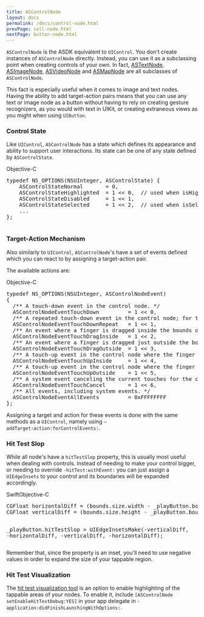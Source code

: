 ```yaml
---
title: ASControlNode
layout: docs
permalink: /docs/control-node.html
prevPage: cell-node.html
nextPage: button-node.html
---
```


<code>ASControlNode</code> is the ASDK equivalent to <code>UIControl</code>.  You don't create instances of <code>ASControlNode</code> directly.  Instead, you can use it as a subclassing point when creating controls of your own.  In fact, <a href = "/docs/text-node.html">ASTextNode</a>, <a href = "/docs/image-node.html">ASImageNode</a>, <a href = "/docs/video-node.html">ASVideoNode</a> and <a href = "/docs/map-node.html">ASMapNode</a> are all subclasses of <code>ASControlNode</code>.

This fact is especially useful when it comes to image and text nodes.  Having the ability to add target-action pairs means that you can use any text or image node as a button without having to rely on creating gesture recognizers, as you would with text in UIKit, or creating extraneous views as you might when using <code>UIButton</code>.

### Control State

Like <code>UIControl</code>, <code>ASControlNode</code> has a state which defines its appearance and ability to support user interactions.  Its state can be one of any state defined by <code>ASControlState</code>.

<div class = "highlight-group">
<span class="language-toggle"><a data-lang="objective-c" class = "active objcButton">Objective-C</a></span>
<div class = "code">
  <pre lang="objc" class="objcCode">
typedef NS_OPTIONS(NSUInteger, ASControlState) {
    ASControlStateNormal       = 0,
    ASControlStateHighlighted  = 1 << 0,  // used when isHighlighted is set
    ASControlStateDisabled     = 1 << 1,
    ASControlStateSelected     = 1 << 2,  // used when isSelected is set
    ...
};
  </pre>
</div>
</div>

### Target-Action Mechanism

Also similarly to <code>UIControl</code>, <code>ASControlNode</code>'s have a set of events defined which you can react to by assigning a target-action pair.  

The available actions are: 
<div class = "highlight-group">
<span class="language-toggle"><a data-lang="objective-c" class = "active objcButton">Objective-C</a></span>
<div class = "code">
  <pre lang="objc" class="objcCode">
typedef NS_OPTIONS(NSUInteger, ASControlNodeEvent)
{
  /** A touch-down event in the control node. */
  ASControlNodeEventTouchDown         = 1 << 0,
  /** A repeated touch-down event in the control node; for this event the value of the UITouch tapCount method is greater than one. */
  ASControlNodeEventTouchDownRepeat   = 1 << 1,
  /** An event where a finger is dragged inside the bounds of the control node. */
  ASControlNodeEventTouchDragInside   = 1 << 2,
  /** An event where a finger is dragged just outside the bounds of the control. */
  ASControlNodeEventTouchDragOutside  = 1 << 3,
  /** A touch-up event in the control node where the finger is inside the bounds of the node. */
  ASControlNodeEventTouchUpInside     = 1 << 4,
  /** A touch-up event in the control node where the finger is outside the bounds of the node. */
  ASControlNodeEventTouchUpOutside    = 1 << 5,
  /** A system event canceling the current touches for the control node. */
  ASControlNodeEventTouchCancel       = 1 << 6,
  /** All events, including system events. */
  ASControlNodeEventAllEvents         = 0xFFFFFFFF
};
</pre>
</div>
</div>

Assigning a target and action for these events is done with the same methods as a <code>UIControl</code>, namely using <code>–addTarget:action:forControlEvents:</code>.

### Hit Test Slop

While all node's have a <code>hitTestSlop</code> property, this is usually most useful when dealing with controls.  Instead of needing to make your control bigger, or needing to override <code>-hitTest:withEvent:</code> you can just assign a <code>UIEdgeInsets</code> to your control and its boundaries will be expanded accordingly.

<div class = "highlight-group">
<span class="language-toggle"><a data-lang="swift" class="swiftButton">Swift</a><a data-lang="objective-c" class = "active objcButton">Objective-C</a></span>
<div class = "code">
  <pre lang="objc" class="objcCode">
CGFloat horizontalDiff = (bounds.size.width - _playButton.bounds.size.width)/2;
CGFloat verticalDiff = (bounds.size.height - _playButton.bounds.size.height)/2;

_playButton.hitTestSlop = UIEdgeInsetsMake(-verticalDiff, -horizontalDiff, -verticalDiff, -horizontalDiff);
</pre>
<!-- <pre lang="swift" class = "swiftCode hidden">
let horizontalDiff: CGFloat = (bounds.size.width - playButton.bounds.size.width)/2.0
let verticalDiff: CGfloat   = (bounds.size.height - playButton.bounds.size.height)/2.0

playButton.hitTestSlop = UIEdgeInsets(top: -verticalDiff, left: -horizontalDiff, bottom: -verticalDiff, right: -horizontalDiff)
</pre> -->
</div>
</div>

Remember that, since the property is an inset, you'll need to use negative values in order to expand the size of your tappable region.

### Hit Test Visualization

The <a href = "/docs/debug-tool-hit-test-visualization.html">hit test visualization tool</a> is an option to enable highlighting of the tappable areas of your nodes.  To enable it, include <code>[ASControlNode setEnableHitTestDebug:YES]</code> in your app delegate in <code>-application:didFinishLaunchingWithOptions:</code>.
